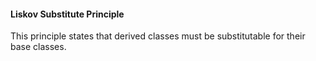 #### Liskov Substitute Principle

This principle states that derived classes must be substitutable for their base classes.

